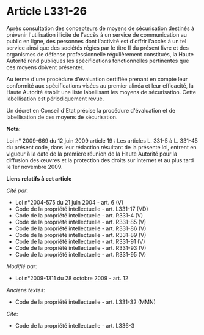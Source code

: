# Article L331-26

Après consultation des concepteurs de moyens de sécurisation destinés à prévenir l'utilisation illicite de l'accès à un
service de communication au public en ligne, des personnes dont l'activité est d'offrir l'accès à un tel service ainsi que
des sociétés régies par le titre II du présent livre et des organismes de défense professionnelle régulièrement constitués,
la Haute Autorité rend publiques les spécifications fonctionnelles pertinentes que ces moyens doivent présenter. 

Au terme d'une procédure d'évaluation certifiée prenant en compte leur conformité aux spécifications visées au premier alinéa
et leur efficacité, la Haute Autorité établit une liste labellisant les moyens de sécurisation. Cette labellisation est
périodiquement revue. 

Un décret en Conseil d'Etat précise la procédure d'évaluation et de labellisation de ces moyens de sécurisation.

**Nota:**

Loi n° 2009-669 du 12 juin 2009 article 19 : Les articles L. 331-5 à L. 331-45 du présent code, dans leur rédaction résultant
de la présente loi, entrent en vigueur à la date de la première réunion de la Haute Autorité pour la diffusion des œuvres et
la protection des droits sur internet et au plus tard le 1er novembre 2009.

**Liens relatifs à cet article**

_Cité par_:

  - Loi n°2004-575 du 21 juin 2004 - art. 6 (V)
  - Code de la propriété intellectuelle - art. L331-17 (VD)
  - Code de la propriété intellectuelle - art. R331-4 (V)
  - Code de la propriété intellectuelle - art. R331-85 (V)
  - Code de la propriété intellectuelle - art. R331-86 (V)
  - Code de la propriété intellectuelle - art. R331-89 (V)
  - Code de la propriété intellectuelle - art. R331-91 (V)
  - Code de la propriété intellectuelle - art. R331-93 (V)
  - Code de la propriété intellectuelle - art. R331-95 (V)

_Modifié par_:

  - Loi n°2009-1311 du 28 octobre 2009 - art. 12

_Anciens textes_:

  - Code de la propriété intellectuelle - art. L331-32 (MMN)

_Cite_:

  - Code de la propriété intellectuelle - art. L336-3
